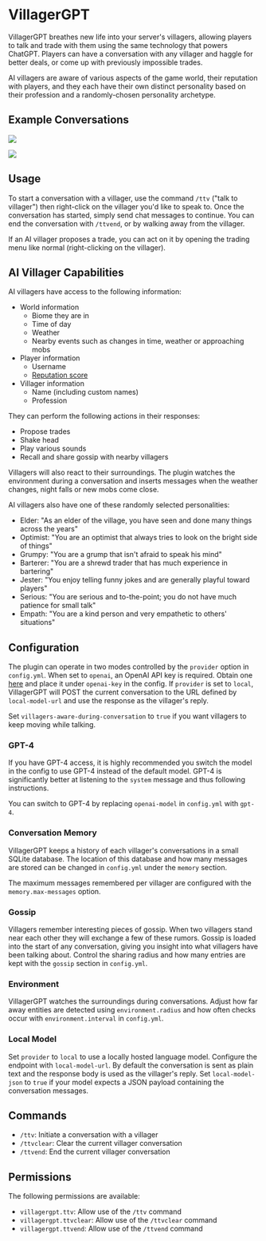 # VillagerGPT

VillagerGPT breathes new life into your server's villagers, allowing players to talk and trade with them using the same technology that powers ChatGPT. Players can have a conversation with any villager and haggle for better deals, or come up with previously impossible trades.

AI villagers are aware of various aspects of the game world, their reputation with players, and they each have their own distinct personality based on their profession and a randomly-chosen personality archetype.

## Example Conversations

![](https://cdn.modrinth.com/data/HQ2FTKZf/images/57fca3de995cff548867bc49aa507e554c71d93d.png)

![](https://cdn.modrinth.com/data/HQ2FTKZf/images/2c68579ab81cf4ef25c63bb5b2b11373dba69cda.jpeg)

## Usage

To start a conversation with a villager, use the command `/ttv` ("talk to villager") then right-click on the villager you'd like to speak to. Once the conversation has started, simply send chat messages to continue. You can end the conversation with `/ttvend`, or by walking away from the villager.

If an AI villager proposes a trade, you can act on it by opening the trading menu like normal (right-clicking on the villager).

## AI Villager Capabilities

AI villagers have access to the following information:

- World information
  - Biome they are in
  - Time of day
  - Weather
  - Nearby events such as changes in time, weather or approaching mobs
- Player information
  - Username
  - [Reputation score](https://minecraft.fandom.com/wiki/Villager#Gossiping)
- Villager information
  - Name (including custom names)
  - Profession

They can perform the following actions in their responses:

- Propose trades
- Shake head
- Play various sounds
- Recall and share gossip with nearby villagers

Villagers will also react to their surroundings. The plugin watches the
environment during a conversation and inserts messages when the weather
changes, night falls or new mobs come close.

AI villagers also have one of these randomly selected personalities:

- Elder: "As an elder of the village, you have seen and done many things across the years"
- Optimist: "You are an optimist that always tries to look on the bright side of things"
- Grumpy: "You are a grump that isn't afraid to speak his mind"
- Barterer: "You are a shrewd trader that has much experience in bartering"
- Jester: "You enjoy telling funny jokes and are generally playful toward players"
- Serious: "You are serious and to-the-point; you do not have much patience for small talk"
- Empath: "You are a kind person and very empathetic to others' situations"

## Configuration

The plugin can operate in two modes controlled by the `provider` option in `config.yml`.
When set to `openai`, an OpenAI API key is required. Obtain one [here](https://platform.openai.com/) and place it under `openai-key` in the config.
If `provider` is set to `local`, VillagerGPT will POST the current conversation to the URL defined by `local-model-url` and use the response as the villager's reply.

Set `villagers-aware-during-conversation` to `true` if you want villagers to keep moving while talking.

### GPT-4

If you have GPT-4 access, it is highly recommended you switch the model in the config to use GPT-4 instead of the default model. GPT-4 is significantly better at listening to the `system` message and thus following instructions.

You can switch to GPT-4 by replacing `openai-model` in `config.yml` with `gpt-4`.


### Conversation Memory

VillagerGPT keeps a history of each villager's conversations in a small SQLite
database. The location of this database and how many messages are stored can be
changed in `config.yml` under the `memory` section.

The maximum messages remembered per villager are configured with the
`memory.max-messages` option.

### Gossip

Villagers remember interesting pieces of gossip. When two villagers stand near
each other they will exchange a few of these rumors. Gossip is loaded into the
start of any conversation, giving you insight into what villagers have been
talking about. Control the sharing radius and how many entries are kept with the
`gossip` section in `config.yml`.

### Environment

VillagerGPT watches the surroundings during conversations. Adjust how far away
entities are detected using `environment.radius` and how often checks occur with
`environment.interval` in `config.yml`.

### Local Model

Set `provider` to `local` to use a locally hosted language model. Configure the
endpoint with `local-model-url`. By default the conversation is sent as plain
text and the response body is used as the villager's reply. Set
`local-model-json` to `true` if your model expects a JSON payload containing the
conversation messages.



## Commands

- `/ttv`: Initiate a conversation with a villager
- `/ttvclear`: Clear the current villager conversation
- `/ttvend`: End the current villager conversation

## Permissions

The following permissions are available:

- `villagergpt.ttv`: Allow use of the `/ttv` command
- `villagergpt.ttvclear`: Allow use of the `/ttvclear` command
- `villagergpt.ttvend`: Allow use of the `/ttvend` command
